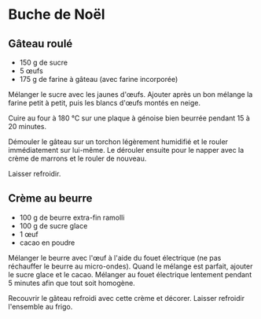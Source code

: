 # Buche de Noël

## Gâteau roulé
* 150 g de sucre
* 5 œufs
* 175 g de farine à gâteau (avec farine incorporée)

Mélanger le sucre avec les jaunes d'œufs. Ajouter après un bon mélange la farine petit à petit, puis les blancs d'œufs montés en neige.

Cuire au four à 180 °C sur une plaque à génoise bien beurrée pendant 15 à 20 minutes.

Démouler le gâteau sur un torchon légèrement humidifié et le rouler immédiatement sur lui-même. Le dérouler ensuite pour le napper avec la crème de marrons et le rouler de nouveau.

Laisser refroidir.

## Crème au beurre
* 100 g de beurre extra-fin ramolli
* 100 g de sucre glace
* 1 œuf
* cacao en poudre

Mélanger le beurre avec l'œuf à l'aide du fouet électrique (ne pas réchauffer le beurre au micro-ondes). Quand le mélange est parfait, ajouter le sucre glace et le cacao. Mélanger au fouet électrique lentement pendant 5 minutes afin que tout soit homogène.

Recouvrir le gâteau refroidi avec cette crème et décorer. Laisser refroidir l'ensemble au frigo.

